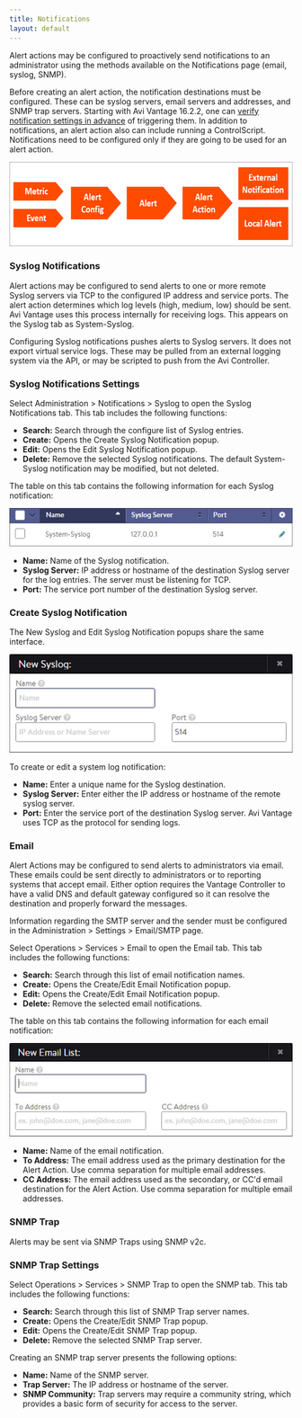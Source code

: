 ```yaml
---
title: Notifications
layout: default
---
```

Alert actions may be configured to proactively send notifications to an administrator using the methods available on the Notifications page (email, syslog, SNMP).

Before creating an alert action, the notification destinations must be configured. These can be syslog servers, email servers and addresses, and SNMP trap servers. Starting with Avi Vantage 16.2.2, one can <a href="/docs/latest/verifying-notification-settings">verify notification settings in advance</a> of triggering them. In addition to notifications, an alert action also can include running a ControlScript. Notifications need to be configured only if they are going to be used for an alert action.

<img src="img/Notification.png" alt="Notification" width="600" height="150">

### Syslog Notifications

Alert actions may be configured to send alerts to one or more remote Syslog servers via TCP to the configured IP address and service ports. The alert action determines which log levels (high, medium, low) should be sent. Avi Vantage uses this process internally for receiving logs. This appears on the Syslog tab as System-Syslog.

Configuring Syslog notifications pushes alerts to Syslog servers. It does not export virtual service logs. These may be pulled from an external logging system via the API, or may be scripted to push from the Avi Controller.

### Syslog Notifications Settings

Select Administration &gt; Notifications &gt; Syslog to open the Syslog Notifications tab. This tab includes the following functions:

* **Search:** Search through the configure list of Syslog entries.
* **Create:** Opens the Create Syslog Notification popup.
* **Edit:** Opens the Edit Syslog Notification popup.
* **Delete:** Remove the selected Syslog notifications. The default System-Syslog notification may be modified, but not deleted.

The table on this tab contains the following information for each Syslog notification:

<img src="img/admin_notify_syslog_tab.jpg" alt="">

* **Name:** Name of the Syslog notification.
* **Syslog Server:** IP address or hostname of the destination Syslog server for the log entries. The server must be listening for TCP.
* **Port:** The service port number of the destination Syslog server.

### Create Syslog Notification

The New Syslog and Edit Syslog Notification popups share the same interface.

<img src="img/admin_notify_syslog_create-edit.jpg" alt="">

To create or edit a system log notification:

* **Name:** Enter a unique name for the Syslog destination.
* **Syslog Server:** Enter either the IP address or hostname of the remote syslog server.
* **Port:** Enter the service port of the destination Syslog server. Avi Vantage uses TCP as the protocol for sending logs.

### Email

Alert Actions may be configured to send alerts to administrators via email. These emails could be sent directly to administrators or to reporting systems that accept email. Either option requires the Vantage Controller to have a valid DNS and default gateway configured so it can resolve the destination and properly forward the messages.

Information regarding the SMTP server and the sender must be configured in the Administration &gt; Settings &gt; Email/SMTP page.

Select Operations &gt; Services &gt; Email to open the Email tab. This tab includes the following functions:

* **Search:** Search through this list of email notification names.
* **Create:** Opens the Create/Edit Email Notification popup.
* **Edit:** Opens the Create/Edit Email Notification popup.
* **Delete:** Remove the selected email notifications.

The table on this tab contains the following information for each email notification:

<img src="img/admin_notify_email_create-edit.jpg" alt="">

* **Name:** Name of the email notification.
* **To Address:** The email address used as the primary destination for the Alert Action. Use comma separation for multiple email addresses.
* **CC Address:** The email address used as the secondary, or CC'd email destination for the Alert Action. Use comma separation for multiple email addresses.

### SNMP Trap

Alerts may be sent via SNMP Traps using SNMP v2c.

### SNMP Trap Settings

Select Operations &gt; Services &gt; SNMP Trap to open the SNMP tab. This tab includes the following functions:

* **Search:** Search through this list of SNMP Trap server names.
* **Create:** Opens the Create/Edit SNMP Trap popup.
* **Edit:** Opens the Create/Edit SNMP Trap popup.
* **Delete:** Remove the selected SNMP Trap server.

Creating an SNMP trap server presents the following options:

* **Name:** Name of the SNMP server.
* **Trap Server:** The IP address or hostname of the server.
* **SNMP Community:** Trap servers may require a community string, which provides a basic form of security for access to the server.